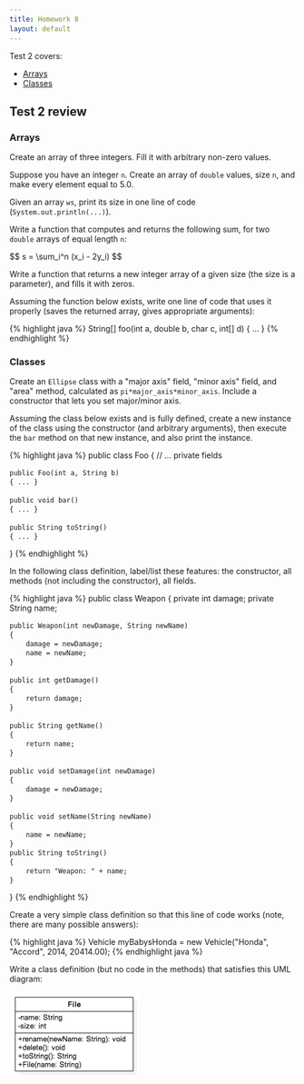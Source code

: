```yaml
---
title: Homework 8
layout: default
---
```


Test 2 covers:

- [Arrays](/lecture/arrays.html)
- [Classes](/lecture/classes.html)

## Test 2 review

### Arrays

Create an array of three integers. Fill it with arbitrary non-zero values.

Suppose you have an integer `n`. Create an array of `double` values, size `n`, and make every element equal to 5.0.

Given an array `ws`, print its size in one line of code (`System.out.println(...)`).

Write a function that computes and returns the following sum, for two `double` arrays of equal length `n`:

<div>
$$
s = \sum_i^n (x_i - 2y_i)
$$
</div>

Write a function that returns a new integer array of a given size (the size is a parameter), and fills it with zeros.

Assuming the function below exists, write one line of code that uses it properly (saves the returned array, gives appropriate arguments):

{% highlight java %}
String[] foo(int a, double b, char c, int[] d) { ... }
{% endhighlight %}

### Classes

Create an `Ellipse` class with a "major axis" field, "minor axis" field, and "area" method, calculated as `pi*major_axis*minor_axis`. Include a constructor that lets you set major/minor axis.

Assuming the class below exists and is fully defined, create a new instance of the class using the constructor (and arbitrary arguments), then execute the `bar` method on that new instance, and also print the instance.

{% highlight java %}
public class Foo {
    // ... private fields

    public Foo(int a, String b)
    { ... }

    public void bar()
    { ... }

    public String toString()
    { ... }
}
{% endhighlight %}

In the following class definition, label/list these features: the constructor, all methods (not including the constructor), all fields.

{% highlight java %}
public class Weapon {
    private int damage;
    private String name;

    public Weapon(int newDamage, String newName)
    {
        damage = newDamage;
        name = newName;
    }

    public int getDamage()
    {
        return damage;
    }

    public String getName()
    {
        return name;
    }

    public void setDamage(int newDamage)
    {
        damage = newDamage;
    }

    public void setName(String newName)
    {
        name = newName;
    }
    public String toString()
    {
        return "Weapon: " + name;
    }
}
{% endhighlight %}

Create a very simple class definition so that this line of code works (note, there are many possible answers):

{% highlight java %}
Vehicle myBabysHonda = new Vehicle("Honda", "Accord", 2014, 20414.00);
{% endhighlight java %}

Write a class definition (but no code in the methods) that satisfies this UML diagram:

![File UML](/images/file-uml.png)
